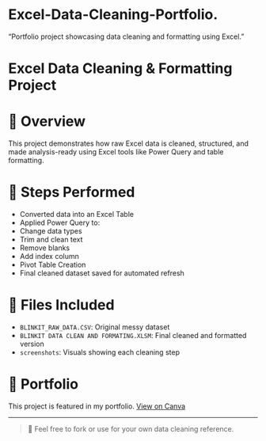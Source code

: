 # Excel-Data-Cleaning-Portfolio.
“Portfolio project showcasing data cleaning and formatting using Excel.”

# Excel Data Cleaning & Formatting Project

# 📌 Overview
This project demonstrates how raw Excel data is cleaned, structured, and made analysis-ready using Excel tools like Power Query and table formatting.

# 🔧 Steps Performed
- Converted data into an Excel Table
- Applied Power Query to:
- Change data types
- Trim and clean text
- Remove blanks
- Add index column
- Pivot Table Creation
- Final cleaned dataset saved for automated refresh

# 📁 Files Included
- `BLINKIT_RAW_DATA.CSV`: Original messy dataset
- `BLINKIT DATA CLEAN AND FORMATING.XLSM`: Final cleaned and formatted version
- `screenshots`: Visuals showing each cleaning step

# 🔗 Portfolio
This project is featured in my portfolio. [View on Canva](https://your-canva-link.com)

---

> 💬 Feel free to fork or use for your own data cleaning reference.
